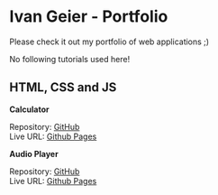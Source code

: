 # Ivan Geier - Portfolio

Please check it out my portfolio of web applications ;) 

No following tutorials used here!

## HTML, CSS and JS

**Calculator**

Repository: [GitHub](https://github.com/ivangeier/calculator)  
Live URL: [Github Pages](https://ivangeier.github.io/calculator/)


**Audio Player**

Repository: [GitHub](https://github.com/ivangeier/AudioPlayer)  
Live URL: [Github Pages](https://ivangeier.github.io/AudioPlayer/)
